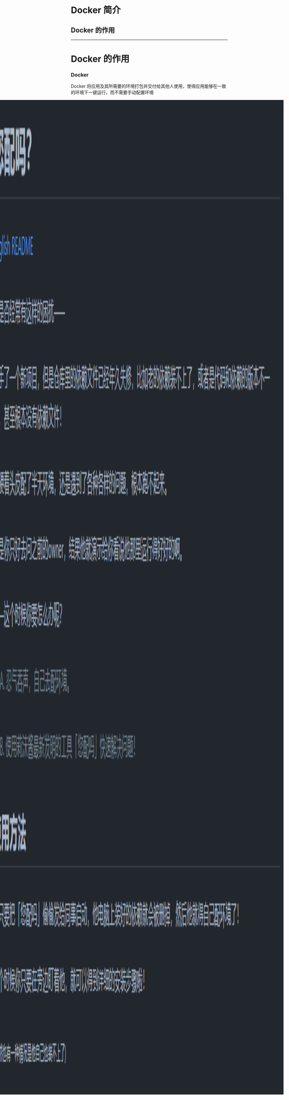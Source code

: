 # Docker 简介

## Docker 的作用

<img src="/assets/you-match.png" style="position: absolute; top: 10%; right: 5%; height: 80%; width: auto;">

---

# Docker 的作用

### Docker

Docker 将应用及其所需要的环境打包并交付给其他人使用，使得应用能够在一致的环境下一键运行，而不需要手动配置环境

### 特点

- 更高效的利用系统资源
- 更快速的启动时间
- 更方便持续交付和部署

---

# Docker 中的重要概念：镜像、容器与 Registry

### 镜像（Image）

Docker 镜像是一个特殊的文件系统

- 提供容器运行时所需的程序、库、资源、配置等文件
- 包含一些为运行时准备的一些配置参数
- 不包含任何动态数据，其内容在构建之后也不会被改变

---

# Docker 中的重要概念：镜像、容器与 Registry

### 镜像（Image）

Docker 镜像的构建：Dockerfile

![dockerfile-example](/assets/dockerfile-example.png)

- 语法规范详见：[https://yeasy.gitbook.io/docker_practice/image/dockerfile](https://yeasy.gitbook.io/docker_practice/image/dockerfile)
- 之后使用 docker build 命令构建镜像

---

# Docker 中的重要概念：镜像、容器与 Registry

### 容器（Container）

- 镜像的**实例**：镜像是静态的定义，容器是镜像运行时的实体
- 具有**易失性**：任何保存于容器存储层的信息都会随容器删除而丢失（大作业需要将用户数据保存在持久化存储中）

容器的启动：

- （本地）docker run -d -p 10001:8000 --name &lt;Container Name&gt; &lt;Image&gt;
- （其他部署工具）查阅对应文档...

---

# Docker 中的重要概念：镜像、容器与 Registry

### Registry

概念辨析：仓库（Repository）、注册服务器（Registry）
- 镜像构建完成后，可以很容易的在当前宿主机上运行，但是，如果需要在其它服务器上使用这个镜像，我们就需要一个集中的存储、分发镜像的服务，Docker Registry 就是这样的服务。
- 一个 Docker Registry 中可以包含多个仓库（Repository）；每个仓库可以包含多个标签（Tag）；每个标签对应一个镜像。

---

# Docker 中的重要概念：镜像、容器与 Registry

### Registry

![dockerhub](/assets/dockerhub.png)
概念辨析：Docker Hub; 图中的 python;  python:3.9.16

---

# Dockerfile 编写入门

###

参考 [课程文档 Docker 部分](https://thuse-course.github.io/course-index/deploy/docker/), [2023 酒井科协暑培 Docker 课程](https://summer23.net9.org/sast2023-docker/), [2024 科协算协联合暑培 Docker 课程](https://summer24.net9.org/backend/docker/prerequisites/)

---